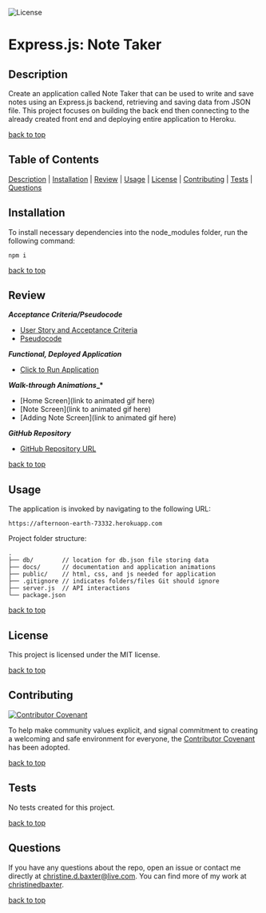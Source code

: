 ![License](https://img.shields.io/badge/license-MIT-success)

# Express.js: Note Taker

## Description

Create an application called Note Taker that can be used to write and save notes using an Express.js backend, retrieving and saving data from JSON file. This project focuses on building the back end then connecting to the already created front end and deploying entire application to Heroku.

[back to top](#table-of-contents)

## Table of Contents

[Description](#description) | [Installation](#installation) | [Review](#review) | [Usage](#usage) | [License](#license) | [Contributing](#contributing) | [Tests](#tests) | [Questions](#questions)

## Installation

To install necessary dependencies into the node_modules folder, run the following command:

```
npm i
```

[back to top](#table-of-contents)

## Review

**_Acceptance Criteria/Pseudocode_**

- [User Story and Acceptance Criteria](./docs/acceptance-criteria.md)
- [Pseudocode](./docs/pseudocode.md)

**_Functional, Deployed Application_**

- [Click to Run Application](https://afternoon-earth-73332.herokuapp.com/)

**_Walk-through Animations_\_\***

- [Home Screen](link to animated gif here)
- [Note Screen](link to animated gif here)
- [Adding Note Screen](link to animated gif here)

**_GitHub Repository_**

- [GitHub Repository URL](https://github.com/christinedbaxter/express-note-taker)

[back to top](#table-of-contents)

## Usage

The application is invoked by navigating to the following URL:

```
https://afternoon-earth-73332.herokuapp.com
```

Project folder structure:

```
.
├── db/        // location for db.json file storing data
├── docs/      // documentation and application animations
├── public/    // html, css, and js needed for application
├── .gitignore // indicates folders/files Git should ignore
├── server.js  // API interactions
└── package.json
```

[back to top](#table-of-contents)

## License

This project is licensed under the MIT license.

[back to top](#table-of-contents)

## Contributing

[![Contributor Covenant](https://img.shields.io/badge/Contributor%20Covenant-2.1-4baaaa.svg)](./docs/code_of_conduct.md#top)

To help make community values explicit, and signal commitment to creating a welcoming and safe environment for everyone, the [Contributor Covenant](./docs/code_of_conduct.md) has been adopted.

[back to top](#table-of-contents)

## Tests

No tests created for this project.

[back to top](#table-of-contents)

## Questions

If you have any questions about the repo, open an issue or contact me directly at christine.d.baxter@live.com. You can find more of my work at [christinedbaxter](https://github.com/christinedbaxter/).

[back to top](#table-of-contents)

